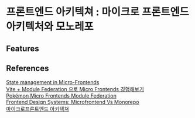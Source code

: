# 프론트엔드 아키텍쳐 : 마이크로 프론트엔드 아키텍처와 모노레포

## Features

## References

[State management in Micro-Frontends](https://medium.com/sysco-labs/state-management-in-micro-frontends-ee273830f95f)<br>
[Vite + Module Federation 으로 Micro Frontends 경험해보기](https://velog.io/@ckstn0777/Vite-Module-Federation-%EC%9C%BC%EB%A1%9C-Micro-Frontends-%EA%B2%BD%ED%97%98%ED%95%B4%EB%B3%B4%EA%B8%B0)<br>
[Pokémon Micro Frontends Module Federation](https://github.com/kevinuehara/microfrontends-module-federation)<br>
[Frontend Design Systems: Microfrontend Vs Monorepo](https://medium.com/@gopesh.jangid/frontend-design-systems-microfrontend-vs-monorepo-343d2b764041)<br>
[마이크로프론트엔드 아키텍쳐](https://velog.io/@kylexid/%EB%A7%88%EC%9D%B4%ED%81%AC%EB%A1%9C%ED%94%84%EB%A1%A0%ED%8A%B8%EC%97%94%EB%93%9C-%EC%95%84%ED%82%A4%ED%85%8D%EC%B3%90)<br>
